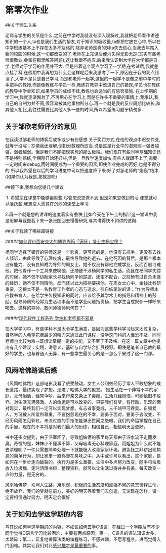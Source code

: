# 第零次作业



##关于师生关系

​	老师与学生的关系是什么,之前在中学时我就没有深入理解过,我就把老师看作讲述知识的一个人,ta也是我们生活的挚友,对于知识的吸收量,ta都把它放在心中,所以在中学班级基本上不存在太多不及格的,除非老师是真的对ta失去信心,当我去年踏入新的校园的时候,这一切都改变的了,老师在上完课后便消失得无影无踪(其实有些老师很敬业,会留在那里解答问题),这让我很不适应,后来我认识到大学在大学都是自学,老师对于学习的作用并不大. 但是带着这个观点学习了一学期,在考试后,我就差点挂了科.在假期中我再想为什么会这样呢后来我思考了一下,原因在于我的观点错误了,大学不是只是自己学习,而是和老师一起学,这里的一起学不是像之前中学时的手把手的教授,而是像教练与学员一样,教练在教导中改进自己的错误,学员也在教练的教导中学会知识,如果学员的成绩不佳,教练也会适当的有惩罚措施. 在上学期的学习中,我就逐渐懈怠了,不再用心在学习上,而是在许多不重要的事情上,我承认,我自己的自制力并不高,很容易被其他事物所分心.再一个就是我的反应周期比较长,和其他人相比,我往往需要比其他人多一些的时间,所以希望练习题宁精勿多.



## 关于邹欣老师评分的意见

​	在我读过邹老师的博客后或多或少有些感想.关于奖罚方式,在他的观点中迟交作业,就等于没写；抄袭我还理解,倒扣分数理所应当.说是这是行业中的潜规则—强者越强，弱者越弱。但是我们不能把现实想的那么极端。我们现在有些同学基础知识还不是特别熟练,学期刚开始还好些,但是一旦教学速度加快,有些人就跟不上了,需要一定时间来debug,而时间便成为一个重要的因素,即使作业完成的再好,也是不得分的.所以我希望在以后的学习进度中可以把速度降下来.好了对邹老师的“炮轰”结束.(如果你认为我是,那就是吧) 



##接下来,我想向您提几个建议

​	1. 希望您在课堂中能够幽默些,尽管您说您做不到,但是如果您做到的话,课堂就可以活跃些,我想没人愿意在沉闷的课堂上学习. 

​	2.再一个就是您的讲课的速度着实有些快,比如今天在下午上的指针这一堂课中我是用屏幕截图截下来一张张图回去慢慢研究,与其讲得快不如讲的透彻.



##关于我读了哪些超链接

#####[如何评价西安交大的博导周筠「逼死」博士生杨宝德？](https://www.zhihu.com/question/265236935)

​	杨同学选择了错误的导师这是一个悲哀，更可悲的是，他没有去抗争，更没有去找人倾诉，由此导致了心理疾病，最终导致他的逝去。在他死因的背后，是那个根本没有能力、没有良知成为导师的周女士，她不仅没有帮他完成学业，反而百般刁难他，把他看作一个工具来使唤他，还随便干涉杨同学的私生活，而且在杨同学失踪的时候，她不仅不协助家长寻找杨同学的踪迹，还拒不配合。之前杨有过自杀未遂的经历，她不仅不同情他，反而还以此为把柄要挟他。在周女士心中，金钱比科研重要，这根本不是一名教育工作者的心态与追求。引自结尾说的话：“作为导师本应教书育人，在给学生传授知识的同时，应该给予其学术上的指导和精神上的鼓励。但导师周筠经常为生活琐事而不是学业问题指责杨，把学生当成奴仆一样呼来喝去。这样的导师，敢问师德师风何在？”

#####[现代软件工程系列 学生和老师都不容易]( http://blog.csdn.net/SoftwareTeacher/article/details/6024185)

在大学学习中，有些学科不是太令学生满意，是因为这些学科学习起来太过复杂，自然学的人希望花费最少的精力来通过此门课程，没学这门科的人惟恐不及，同时老师也比较为难--既想让掌握一定的技能，又不至于不及格。在这一篇文章中他提出有几个建议：实践，讲意义，基础与自学结合扩展视野。即使是笔者自己教的最好的学生，也与普通人无异，有一些学生最关心的是—怎么平安过了这一门课。

## 风雨哈佛路读后感

​	《风雨哈佛路》这部电影我看了很受触动，女主人公利兹经历了常人不敢想象的成长道路，最终实现了梦想，走进了哈佛大学的殿堂。
她生活在一个非常不幸的家庭，父母酗酒，经常争吵，后来母亲又染上了毒瘾，生活几经崩溃。可她依旧不放弃。对生活充满感激。
​	人的命运是可以改变的，只要我们有梦，有行动，乐观的面对现实，最终我们一定可以实现梦想。有志者事竟成，三千越甲可吞吴。自强爱人，方可被人所爱所尊重，不要抱怨现在的不幸，要勇于面对，要勇于去改变，不经历风雨怎见彩虹，未流过血的手指怎能弹出世间之绝唱。我们的命运掌握在自己的手里，现在的不幸将是对我们最大的历练，相信自己，相信明天会更好。

​	书中还多次提到，由于浴室坏了，导致姐妹俩的家里每天都由于浴水流不走而发臭。奇怪的是，妹妹小不懂事不算，父母吸毒无心料理家庭，而姐姐为什么就不能去清理呢？一件只需要简单处理一下就能极大改善家庭环境，避免社工拜访出现尴尬的简单行为，却让家里一直弥漫在臭味之中。从中或许可以看出，这个家庭，是如何在一步步走向破裂的。执行力是多么重要，生活中多点努力改变，随手将垃圾放入垃圾桶，定时清理书柜，整理资料，就可以让生活过得井井有条。每天改变一点的力量，是无穷的。

​	风雨哈佛梦，坎坷人生路，用乐观、积极的生活态度和顽强不懈的意志诠释生命，绝不放弃，我们的梦就在前方，美好的明天等着我们去创造。无论现在怎样，请一定要相信通过努力，明天定会很好

## 关于如何去学这学期的内容

与其说如何学这学期的的内容，不如说如何去学C语言，在经过一个学期后有不少同学觉得C语言学习比较困难，主要有两点原因。第一，C语言的语法知识太多、太琐碎；第二，反复地做算法类的编程练习，不感兴趣，不愿写程序，进而觉得入门困难。其实让我们对此[感兴趣才是最重要的](https://www.zhihu.com/question/19668080/answer/13050054)事。